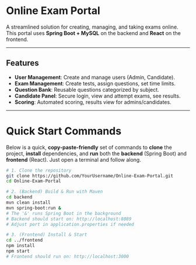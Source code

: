 # Online Exam Portal

A streamlined solution for creating, managing, and taking exams online. This portal uses **Spring Boot + MySQL** on the backend and **React** on the frontend.

---

## Features
- **User Management**: Create and manage users (Admin, Candidate).
- **Exam Management**: Create tests, assign questions, set time limits.
- **Question Bank**: Reusable questions categorized by subject.
- **Candidate Panel**: Secure login, view and attempt exams, see results.
- **Scoring**: Automated scoring, results view for admins/candidates.

---
# Quick Start Commands

Below is a quick, **copy-paste-friendly** set of commands to **clone** the project, **install** dependencies, and **run** both the **backend** (Spring Boot) and **frontend** (React). Just open a terminal and follow along.

```bash
# 1. Clone the repository
git clone https://github.com/YourUsername/Online-Exam-Portal.git
cd Online-Exam-Portal

# 2. (Backend) Build & Run with Maven
cd backend
mvn clean install
mvn spring-boot:run &
# The '&' runs Spring Boot in the background
# Backend should start on: http://localhost:8089
# Adjust port in application.properties if needed

# 3. (Frontend) Install & Start
cd ../frontend
npm install
npm start
# Frontend should run on: http://localhost:3000


